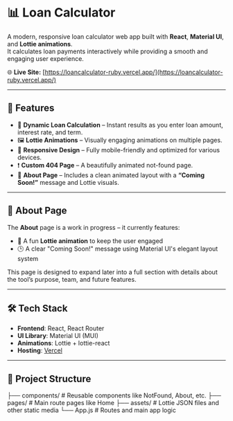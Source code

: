 # 📊 Loan Calculator

A modern, responsive loan calculator web app built with **React**, **Material UI**, and **Lottie animations**.  
It calculates loan payments interactively while providing a smooth and engaging user experience.

🌐 **Live Site:** [https://loancalculator-ruby.vercel.app/](https://loancalculator-ruby.vercel.app/)

---

## 🚀 Features

- 🔢 **Dynamic Loan Calculation** – Instant results as you enter loan amount, interest rate, and term.
- 🖼️ **Lottie Animations** – Visually engaging animations on multiple pages.
- 📱 **Responsive Design** – Fully mobile-friendly and optimized for various devices.
- ❗ **Custom 404 Page** – A beautifully animated not-found page.
- 📄 **About Page** – Includes a clean animated layout with a **“Coming Soon!”** message and Lottie visuals.

---

## 🧭 About Page

The **About** page is a work in progress – it currently features:

- 🧩 A fun **Lottie animation** to keep the user engaged
- 🕒 A clear "Coming Soon!" message using Material UI's elegant layout system

This page is designed to expand later into a full section with details about the tool’s purpose, team, and future features.

---

## 🛠️ Tech Stack

- **Frontend**: React, React Router
- **UI Library**: Material UI (MUI)
- **Animations**: Lottie + lottie-react
- **Hosting**: [Vercel](https://vercel.com/)

---

## 📂 Project Structure

├── components/ # Reusable components like NotFound, About, etc.
├── pages/ # Main route pages like Home
├── assets/ # Lottie JSON files and other static media
└── App.js # Routes and main app logic
